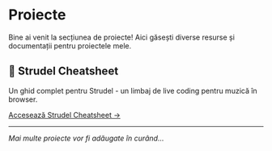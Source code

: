 # Proiecte

Bine ai venit la secțiunea de proiecte! Aici găsești diverse resurse și documentații pentru proiectele mele.

## 🎵 Strudel Cheatsheet

Un ghid complet pentru Strudel - un limbaj de live coding pentru muzică în browser.

[Accesează Strudel Cheatsheet →](strudelcheatsheet/00-Index.md)

---

*Mai multe proiecte vor fi adăugate în curând...*

